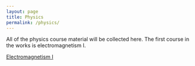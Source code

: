 ```yaml
---
layout: page
title: Physics
permalink: /physics/
---
```


All of the physics course material will be collected here. The first course in the works is electromagnetism I. 

<a class="page-link" href="/electromagnetism-I/">Electromagnetism I</a>



